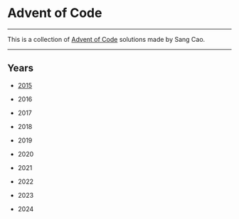 # Advent of Code

---

This is a collection of [Advent of Code](https://adventofcode.com/) solutions made by Sang Cao.

---

## Years

- [2015](https://github.com/wedoscao/advent-of-code/tree/master/2015)

- 2016

- 2017

- 2018

- 2019

- 2020

- 2021

- 2022

- 2023

- 2024
